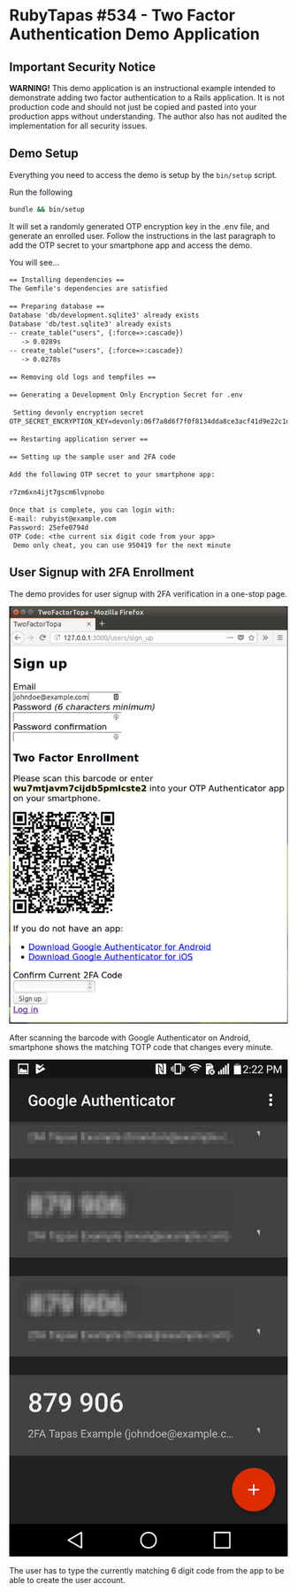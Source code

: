 # RubyTapas #534 - Two Factor Authentication Demo Application

## Important Security Notice

**WARNING!** This demo application is an instructional example intended to demonstrate adding two factor authentication to
a Rails application. It is not production code and should not
just be copied and pasted into your production apps without understanding. The author also has not audited the implementation
for all security issues.

## Demo Setup

Everything you need to access the demo is setup by the `bin/setup` script.

Run the following
```bash
bundle && bin/setup
```

It will set a randomly generated OTP encryption key in the .env file,
and generate an enrolled user. Follow the instructions in the last
paragraph to add the OTP secret to your smartphone app and access the demo.

You will see...
```
== Installing dependencies ==
The Gemfile's dependencies are satisfied

== Preparing database ==
Database 'db/development.sqlite3' already exists
Database 'db/test.sqlite3' already exists
-- create_table("users", {:force=>:cascade})
   -> 0.0289s
-- create_table("users", {:force=>:cascade})
   -> 0.0278s

== Removing old logs and tempfiles ==

== Generating a Development Only Encryption Secret for .env

 Setting devonly encryption secret
OTP_SECRET_ENCRYPTION_KEY=devonly:06f7a8d6f7f0f8134dda8ce3acf41d9e22c1dcc80a80ffc8c0780262f5b2

== Restarting application server ==

== Setting up the sample user and 2FA code

Add the following OTP secret to your smartphone app:

r7zm6xn4ijt7gscm6lvpnobo

Once that is complete, you can login with:
E-mail: rubyist@example.com
Password: 25efe0794d
OTP Code: <the current six digit code from your app>
 Demo only cheat, you can use 950419 for the next minute
```

## User Signup with 2FA Enrollment
The demo provides for user signup with 2FA verification in a one-stop page.

![Signup Page with QR Code Autogenerated for the E-mail](docs/images/sign_up_screen.png)

After scanning the barcode with Google Authenticator on Android, smartphone shows the
matching TOTP code that changes every minute.

![Enrolled Secret on Android smartphone with Google Authenticator](docs/images/google_authenticator_on_android.png)

The user has to type the currently matching 6 digit code from the app to be able to
create the user account.
